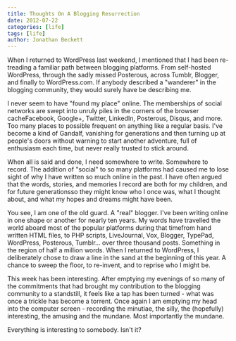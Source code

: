 ```yaml
---
title: Thoughts On A Blogging Resurrection
date: 2012-07-22
categories: [life]
tags: [life]
author: Jonathan Beckett
---
```


When I returned to WordPress last weekend, I mentioned that I had been re-treading a familiar path between blogging platforms. From self-hosted WordPress, through the sadly missed Posterous, across Tumblr, Blogger, and finally to WordPress.com. If anybody described a "wanderer" in the blogging community, they would surely have be describing me.

I never seem to have "found my place" online. The memberships of social networks are swept into unruly piles in the corners of the browser cacheFacebook, Google+, Twitter, LinkedIn, Posterous, Disqus, and more. Too many places to possible frequent on anything like a regular basis. I've become a kind of Gandalf, vanishing for generations and then turning up at people's doors without warning to start another adventure, full of enthusiasm each time, but never really trusted to stick around.

When all is said and done, I need somewhere to write. Somewhere to record. The addition of "social" to so many platforms had caused me to lose sight of why I have written so much online in the past. I have often argued that the words, stories, and memories I record are both for my children, and for future generationsso they might know who I once was, what I thought about, and what my hopes and dreams might have been.

You see, I am one of the old guard. A "real" blogger. I've been writing online in one shape or another for nearly ten years. My words have travelled the world aboard most of the popular platforms during that timefrom hand written HTML files, to PHP scripts, LiveJournal, Vox, Blogger, TypePad, WordPress, Posterous, Tumblr... over three thousand posts. Something in the region of half a million words. When I returned to WordPress, I deliberately chose to draw a line in the sand at the beginning of this year. A chance to sweep the floor, to re-invent, and to reprise who I might be.

This week has been interesting. After emptying my evenings of so many of the commitments that had brought my contribution to the blogging community to a standstill, it feels like a tap has been turned - what was once a trickle has become a torrent. Once again I am emptying my head into the computer screen - recording the minutiae, the silly, the (hopefully) interesting, the amusing and the mundane. Most importantly the mundane.

Everything is interesting to somebody. Isn't it?
